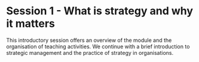 # Session 1 - What is strategy and why it matters

This introductory session offers an overview of the module and the organisation of teaching activities. We continue with a brief introduction to strategic management and the practice of strategy in organisations.
